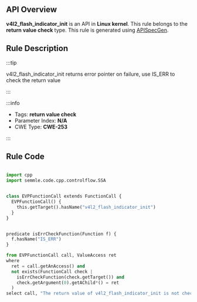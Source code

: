 ---
---


## API Overview
**v4l2_flash_indicator_init** is an API in **Linux kernel**. This rule belongs to the **return value check** type. This rule is generated using [APISpecGen](../../tools/APISpecGen).
## Rule Description

:::tip

v4l2_flash_indicator_init returns error pointer on failure, use IS_ERR to check the return value

:::

:::info

- Tags: **return value check**
- Parameter Index: **N/A**
- CWE Type: **CWE-253**

:::

## Rule Code
```python

import cpp
import semmle.code.cpp.controlflow.SSA


class EVPFunctionCall extends FunctionCall {
  EVPFunctionCall() {
    this.getTarget().hasName("v4l2_flash_indicator_init")
  }
}


predicate isErrCheckFunction(Function f) {
  f.hasName("IS_ERR") 
}

from EVPFunctionCall call, ValueAccess ret
where
  ret = call.getAnAccess() and
  not exists(FunctionCall check |
    isErrCheckFunction(check.getTarget()) and
    check.getArgument(0).getAChild*() = ret
  )
select call, "The return value of v4l2_flash_indicator_init is not checked with IS_ERR."
    
```